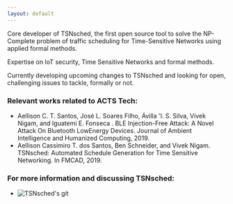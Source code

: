 ```yaml
---
layout: default
---
```


Core developer of TSNsched, the first open source tool to solve the NP-Complete problem of traffic scheduling for Time-Sensitive Networks using applied formal methods.

Expertise on IoT security, Time Sensitive Networks and formal methods.

Currently developing upcoming changes to TSNsched and looking for open, challenging issues to tackle, formally or not. 

### Relevant works related to ACTS Tech:

 - Aellison C. T. Santos, José L. Soares Filho, Ávilla \'I. S. Silva, Vivek Nigam, and Iguatemi E. Fonseca . BLE Injection-Free Attack: A Novel Attack On Bluetooth LowEnergy Devices. Journal of Ambient Intelligence and Humanized Computing, 2019.
 - Aellison Cassimiro T. dos Santos, Ben Schneider, and Vivek Nigam. TSNsched: Automated Schedule Generation for Time Sensitive Networking. In FMCAD, 2019.
 
### For more information and discussing TSNsched:
 - ![TSNsched's git]([https://github.githubassets.com/images/icons/emoji/octocat.png](https://github.com/ACassimiro/TSNsched))

